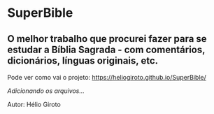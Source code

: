 # SuperBible
## O melhor trabalho que procurei fazer para se estudar a Bíblia Sagrada - com comentários, dicionários, línguas originais, etc. ##

Pode ver como vai o projeto: https://heliogiroto.github.io/SuperBible/

*Adicionando os arquivos...*

Autor: Hélio Giroto
